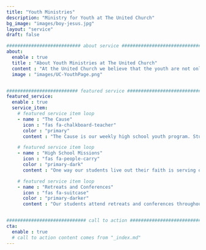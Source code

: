 ```yaml
---
title: "Youth Ministries"
description: "Ministry for Youth at The United Church"
bg_image: "images/boy-jesus.jpg"
layout: "service"
draft: false

########################### about service #############################
about:
  enable : true
  title : "About Youth Ministries at The United Church"
  content : "At the United Church we believe that the youth are not only the church of tomorrow, but also the church of today. We offer many opportunities for our youth to grow closer to God while also connecting with their church family. Our youth ministries include, weekly youth group called The Cause, Sunday School, Group Workcamp mission trips, service opportunities, game nights, and retreats and conferences."
  image : "images/UC-YouthPage.png"


########################## featured service ############################
featured_service:
  enable : true
  service_item:
    # featured service item loop
    - name : "The Cause"
      icon : "fas fa-chalkboard-teacher"
      color : "primary"
      content : "The Cause is our weekly high school youth program. Students gather to worship, learn, eat and fellowship."

    # featured service item loop
    - name : "High School Missions"
      icon : "fas fa-people-carry"
      color : "primary-dark"
      content : "One way our students live out their faith is serving on mission trips. During this life-changing experience students and adult leaders share God’s love by meeting the physical needs of the people they have the opportunity to serve."

    # featured service item loop
    - name : "Retreats and Conferences"
      icon : "fas fa-suitcase"
      color : "primary-darker"
      content : "Our students attend retreats and conferences throughout the year to pause and reconnect with God and each other. These events foster both personal and community growth for our students."


############################# call to action #################################
cta:
  enable : true
  # call to action content comes from "_index.md"
---
```

